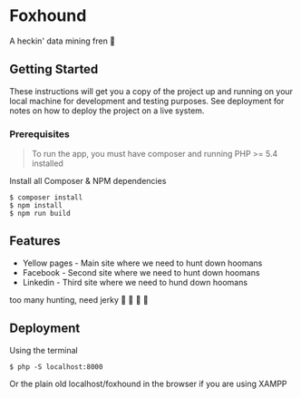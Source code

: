 # Foxhound

A heckin' data mining fren :dog:

## Getting Started
These instructions will get you a copy of the project up and running on your local machine for development and testing purposes. See deployment for notes on how to deploy the project on a live system.

### Prerequisites
> To run the app, you must have composer and running PHP >= 5.4 installed

Install all Composer & NPM dependencies
```
$ composer install
$ npm install
$ npm run build
```



## Features
- Yellow pages - Main site where we need to hunt down hoomans
- Facebook - Second site where we need to hunt down hoomans
- Linkedin - Third site where we need to hund down hoomans


too many hunting, need jerky :dog: :meat_on_bone: :meat_on_bone: :banana:


## Deployment

Using the terminal 
```
$ php -S localhost:8000
```

Or the plain old localhost/foxhound in the browser if you are using XAMPP
